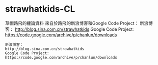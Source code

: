 # strawhatkids-CL
草帽路飛的纏論資料
來自於路飛的新浪博客和Google Code Project：
新浪博客：
http://blog.sina.com.cn/strawhatkids
Google Code Project:
https://code.google.com/archive/p/chanlun/downloads

```
新浪博客：
http://blog.sina.com.cn/strawhatkids
Google Code Project:
https://code.google.com/archive/p/chanlun/downloads
```
